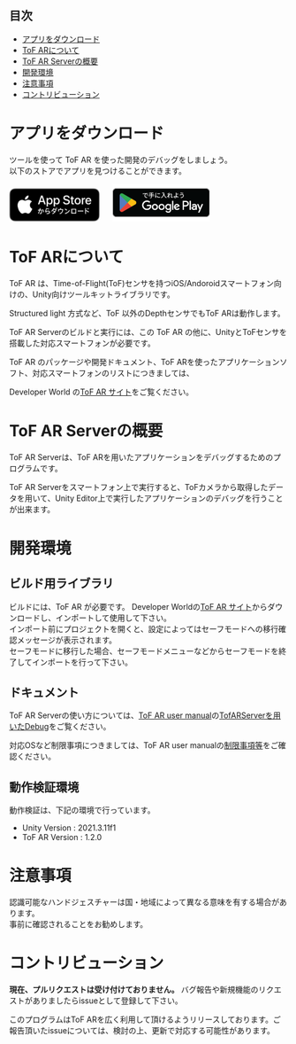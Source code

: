 ## 目次

* [アプリをダウンロード](#download)
* [ToF ARについて](#about)
* [ToF AR Serverの概要](#overview)
* [開発環境](#environment)
* [注意事項](#notes)
* [コントリビューション](#contributing)


<a name="download"></a>
# アプリをダウンロード

ツールを使って ToF AR を使った開発のデバッグをしましょう。  
以下のストアでアプリを見つけることができます。

[<img alt="App Store からダウンロード" src="/Docs/images/App_Store_Badge_JP_100317.svg" height="60">](https://apps.apple.com/jp/developer/id1601362415)
&nbsp;&nbsp;&nbsp;&nbsp;
[<img alt="Google Play で手に入れよう" src="/Docs/images/google-play-badge_jp.png" height="68">](https://play.google.com/store/apps/developer?id=Sony+Semiconductor+Solutions+Corporation)


<a name="about"></a>
# ToF ARについて

ToF AR は、Time-of-Flight(ToF)センサを持つiOS/Andoroidスマートフォン向けの、Unity向けツールキットライブラリです。

Structured light 方式など、ToF 以外のDepthセンサでもToF ARは動作します。

ToF AR Serverのビルドと実行には、この ToF AR の他に、UnityとToFセンサを搭載した対応スマートフォンが必要です。

ToF AR のパッケージや開発ドキュメント、ToF ARを使ったアプリケーションソフト、対応スマートフォンのリストにつきましては、

Developer World の[ToF AR サイト](https://developer.sony.com/ja/develop/tof-ar)をご覧ください。


<a name="overview"></a>
# ToF AR Serverの概要

ToF AR Serverは、ToF ARを用いたアプリケーションをデバッグするためのプログラムです。

ToF AR Serverをスマートフォン上で実行すると、ToFカメラから取得したデータを用いて、Unity Editor上で実行したアプリケーションのデバッグを行うことが出来ます。


<a name="environment"></a>
# 開発環境

## ビルド用ライブラリ

ビルドには、ToF AR が必要です。 Developer Worldの[ToF AR サイト](https://developer.sony.com/ja/develop/tof-ar)からダウンロードし、インポートして使用して下さい。  
インポート前にプロジェクトを開くと、設定によってはセーフモードへの移行確認メッセージが表示されます。  
セーフモードに移行した場合、セーフモードメニューなどからセーフモードを終了してインポートを行って下さい。


## ドキュメント

ToF AR Serverの使い方については、[ToF AR user manual](https://developer.sony.com/develop/tof-ar/development-guides/docs/ToF_AR_User_Manual_ja.html)の[TofARServerを用いたDebug](https://developer.sony.com/develop/tof-ar/development-guides/docs/ToF_AR_User_Manual_ja.html#_debug_with_tofarserver)をご覧ください。

対応OSなど制限事項につきましては、ToF AR user manualの[制限事項等](https://developer.sony.com/develop/tof-ar/development-guides/docs/ToF_AR_User_Manual_ja.html#_%E5%88%B6%E9%99%90%E4%BA%8B%E9%A0%85%E7%AD%89)をご確認ください。


## 動作検証環境

動作検証は、下記の環境で行っています。

* Unity Version  : 2021.3.11f1
* ToF AR Version : 1.2.0


<a name="notes"></a>
# 注意事項

認識可能なハンドジェスチャーは国・地域によって異なる意味を有する場合があります。  
事前に確認されることをお勧めします。


<a name="contributing"></a>
# コントリビューション

**現在、プルリクエストは受け付けておりません。** バグ報告や新規機能のリクエストがありましたらissueとして登録して下さい。

このプログラムはToF ARを広く利用して頂けるようリリースしております。ご報告頂いたissueについては、検討の上、更新で対応する可能性があります。



